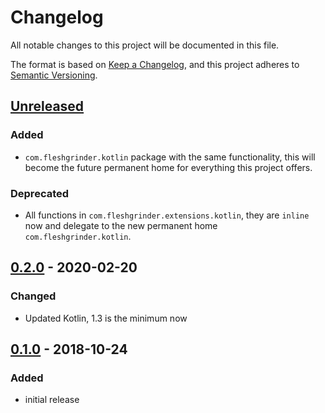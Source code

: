 # Changelog

All notable changes to this project will be documented in this file.

The format is based on [Keep a Changelog](https://keepachangelog.com/), and this
project adheres to [Semantic Versioning](https://semver.org/).

## [Unreleased]
### Added
- `com.fleshgrinder.kotlin` package with the same functionality, this will
  become the future permanent home for everything this project offers.
### Deprecated
- All functions in `com.fleshgrinder.extensions.kotlin`, they are `inline` now
  and delegate to the new permanent home `com.fleshgrinder.kotlin`.

## [0.2.0] - 2020-02-20
### Changed
- Updated Kotlin, 1.3 is the minimum now

## [0.1.0] - 2018-10-24
### Added
- initial release

[Unreleased]: https://github.com/Fleshgrinder/kotlin-case-format/compare/0.2.0...HEAD
[0.2.0]: https://github.com/Fleshgrinder/kotlin-case-format/compare/0.1.0...0.2.0
[0.1.0]: https://github.com/Fleshgrinder/kotlin-case-format/releases/0.1.0
